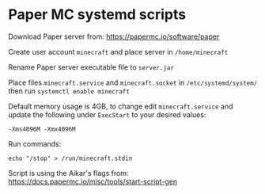 # Paper MC systemd scripts

Download Paper server from:
<https://papermc.io/software/paper>

Create user account `minecraft` and place server in `/home/minecraft`

Rename Paper server executable file to `server.jar`

Place files `minecraft.service` and `minecraft.socket` in `/etc/systemd/system/` then run `systemctl enable minecraft`

Default memory usage is 4GB, to change edit `minecraft.service` and update the following under `ExecStart` to your desired values:
```
-Xms4096M -Xmx4096M
```

Run commands:
```
echo "/stop" > /run/minecraft.stdin
```

Script is using the Aikar's flags from:
<https://docs.papermc.io/misc/tools/start-script-gen>
